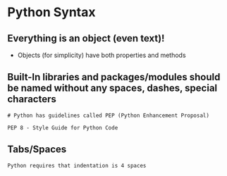 # Python Syntax

## **Everything** is an object (even text)!
- Objects (for simplicity) have both properties and methods

## Built-In libraries and packages/modules should be named without any spaces, dashes, special characters

    # Python has guidelines called PEP (Python Enhancement Proposal)
    
    PEP 8 - Style Guide for Python Code

## Tabs/Spaces
    Python requires that indentation is 4 spaces
